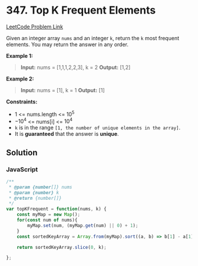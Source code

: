 # 347. Top K Frequent Elements

[LeetCode Problem Link](https://leetcode.com/problems/top-k-frequent-elements/)

Given an integer array `nums` and an integer `k`, return the `k` most frequent elements. You may return the answer in any order.

**Example 1:**

>**Input:** nums = [1,1,1,2,2,3], k = 2
**Output:** [1,2]

**Example 2:**

>**Input:** nums = [1], k = 1
**Output:** [1]

**Constraints:**

* 1 <= nums.length <= $10^5$
* $-10^4$ <= nums[i] <= $10^4$
* `k` is in the range `[1, the number of unique elements in the array]`.
* It is **guaranteed** that the answer is **unique**.

## Solution

### JavaScript

```javaScript
/**
 * @param {number[]} nums
 * @param {number} k
 * @return {number[]}
 */
var topKFrequent = function(nums, k) {
    const myMap = new Map();
    for(const num of nums){
        myMap.set(num, (myMap.get(num) || 0) + 1);
    }
    const sortedKeyArray = Array.from(myMap).sort((a, b) => b[1] - a[1]).map(([key, value]) => key);

    return sortedKeyArray.slice(0, k);

};
```
